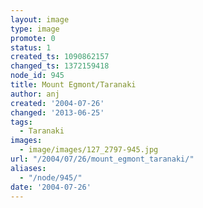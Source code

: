 ```yaml
---
layout: image
type: image
promote: 0
status: 1
created_ts: 1090862157
changed_ts: 1372159418
node_id: 945
title: Mount Egmont/Taranaki
author: anj
created: '2004-07-26'
changed: '2013-06-25'
tags:
  - Taranaki
images:
  - image/images/127_2797-945.jpg
url: "/2004/07/26/mount_egmont_taranaki/"
aliases:
  - "/node/945/"
date: '2004-07-26'
---
```


